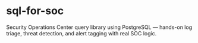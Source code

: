 # sql-for-soc
Security Operations Center query library using PostgreSQL — hands-on log triage, threat detection, and alert tagging with real SOC logic.
